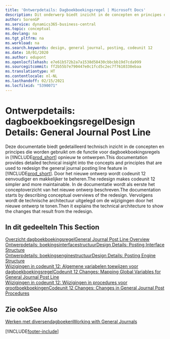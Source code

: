 ```yaml
---
title: 'Ontwerpdetails: Dagboekboekingsregel | Microsoft Docs'
description: Dit onderwerp biedt inzicht in de concepten en principes die worden gebruikt om de functie voor dagboekboekingsregels in Business Central opnieuw te ontwerpen.
author: SorenGP
ms.service: dynamics365-business-central
ms.topic: conceptual
ms.devlang: na
ms.tgt_pltfrm: na
ms.workload: na
ms.search.keywords: design, general journal, posting, codeunit 12
ms.date: 10/01/2020
ms.author: edupont
ms.openlocfilehash: e7e61b572b2a7a1538d58430cbbcbb19d7cda999
ms.sourcegitcommit: ff2b55b7e790447e0c1fcd5c2ec7f7610338ebaa
ms.translationtype: HT
ms.contentlocale: nl-NL
ms.lasthandoff: 02/15/2021
ms.locfileid: "5390071"
---
```

# <a name="design-details-general-journal-post-line"></a><span data-ttu-id="c206c-103">Ontwerpdetails: dagboekboekingsregel</span><span class="sxs-lookup"><span data-stu-id="c206c-103">Design Details: General Journal Post Line</span></span>
<span data-ttu-id="c206c-104">Deze documentatie biedt gedetailleerd technisch inzicht in de concepten en principes die worden gebruikt om de functie voor dagboekboekingsregels in [!INCLUDE[prod_short](includes/prod_short.md)] opnieuw te ontwerpen.</span><span class="sxs-lookup"><span data-stu-id="c206c-104">This documentation provides detailed technical insight into the concepts and principles that are used to redesign the general journal posting line feature in [!INCLUDE[prod_short](includes/prod_short.md)].</span></span> <span data-ttu-id="c206c-105">Door het nieuwe ontwerp wordt codeunit 12 eenvoudiger en makkelijker te beheren.</span><span class="sxs-lookup"><span data-stu-id="c206c-105">The redesign makes codeunit 12 simpler and more maintainable.</span></span> <span data-ttu-id="c206c-106">In de documentatie wordt als eerste het conceptoverzicht van het nieuwe ontwerp beschreven.</span><span class="sxs-lookup"><span data-stu-id="c206c-106">The documentation starts by describing conceptual overviews of the redesign.</span></span> <span data-ttu-id="c206c-107">Vervolgens wordt de technische architectuur uitgelegd om de wijzigingen door het nieuwe ontwerp te tonen.</span><span class="sxs-lookup"><span data-stu-id="c206c-107">Then it explains the technical architecture to show the changes that result from the redesign.</span></span>  

## <a name="in-this-section"></a><span data-ttu-id="c206c-108">In dit gedeelte</span><span class="sxs-lookup"><span data-stu-id="c206c-108">In This Section</span></span>  
[<span data-ttu-id="c206c-109">Overzicht dagboekboekingsregel</span><span class="sxs-lookup"><span data-stu-id="c206c-109">General Journal Post Line Overview</span></span>](design-details-general-journal-post-line-overview.md)  
[<span data-ttu-id="c206c-110">Ontwerpdetails: boekingsinterfacestructuur</span><span class="sxs-lookup"><span data-stu-id="c206c-110">Design Details: Posting Interface Structure</span></span>](design-details-posting-interface-structure.md)  
[<span data-ttu-id="c206c-111">Ontwerpdetails: boekingsenginestructuur</span><span class="sxs-lookup"><span data-stu-id="c206c-111">Design Details: Posting Engine Structure</span></span>](design-details-posting-engine-structure.md)  
[<span data-ttu-id="c206c-112">Wijzigingen in codeunit 12: Algemene variabelen toewijzen voor dagboekboekingsregel</span><span class="sxs-lookup"><span data-stu-id="c206c-112">Codeunit 12 Changes: Mapping Global Variables for General Journal Post Line</span></span>](design-details-codeunit-12-changes-mapping-global-variables-for-general-journal-post-line.md)  
[<span data-ttu-id="c206c-113">Wijzigingen in codeunit 12: Wijzigingen in procedures voor grootboekboekingen</span><span class="sxs-lookup"><span data-stu-id="c206c-113">Codeunit 12 Changes: Changes in General Journal Post Procedures</span></span>](design-details-codeunit-12-changes-changes-in-general-journal-post-procedures.md)  

## <a name="see-also"></a><span data-ttu-id="c206c-114">Zie ook</span><span class="sxs-lookup"><span data-stu-id="c206c-114">See Also</span></span>  
[<span data-ttu-id="c206c-115">Werken met diversendagboeken</span><span class="sxs-lookup"><span data-stu-id="c206c-115">Working with General Journals</span></span>](ui-work-general-journals.md)


[!INCLUDE[footer-include](includes/footer-banner.md)]